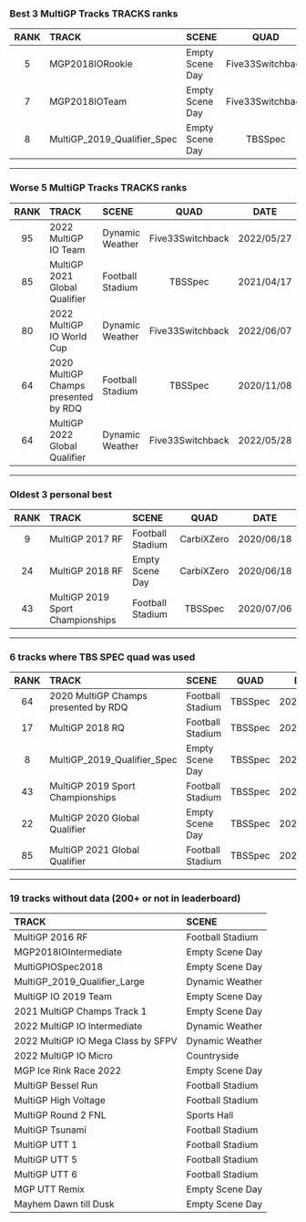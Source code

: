 ### Best 3 MultiGP Tracks TRACKS ranks
|RANK|TRACK|SCENE|QUAD|DATE|
|:---:|:---|:---|:---:|:---:|
|5|MGP2018IORookie|Empty Scene Day|Five33Switchback|2022/02/16|
|7|MGP2018IOTeam|Empty Scene Day|Five33Switchback|2022/02/16|
|8|MultiGP_2019_Qualifier_Spec|Empty Scene Day|TBSSpec|2020/07/12|
---
### Worse 5 MultiGP Tracks TRACKS ranks
|RANK|TRACK|SCENE|QUAD|DATE|
|:---:|:---|:---|:---:|:---:|
|95|2022 MultiGP IO Team|Dynamic Weather|Five33Switchback|2022/05/27|
|85|MultiGP 2021 Global Qualifier|Football Stadium|TBSSpec|2021/04/17|
|80|2022 MultiGP IO World Cup|Dynamic Weather|Five33Switchback|2022/06/07|
|64|2020 MultiGP Champs presented by RDQ|Football Stadium|TBSSpec|2020/11/08|
|64|MultiGP 2022 Global Qualifier|Dynamic Weather|Five33Switchback|2022/05/28|
---
### Oldest 3 personal best
|RANK|TRACK|SCENE|QUAD|DATE|
|:---:|:---|:---|:---:|:---:|
|9|MultiGP 2017 RF|Football Stadium|CarbiXZero|2020/06/18|
|24|MultiGP 2018 RF|Empty Scene Day|CarbiXZero|2020/06/18|
|43|MultiGP 2019 Sport Championships|Football Stadium|TBSSpec|2020/07/06|
---
### 6 tracks where TBS SPEC quad was used
|RANK|TRACK|SCENE|QUAD|DATE|
|:---:|:---|:---|:---:|:---:|
|64|2020 MultiGP Champs presented by RDQ|Football Stadium|TBSSpec|2020/11/08|
|17|MultiGP 2018 RQ|Football Stadium|TBSSpec|2020/08/30|
|8|MultiGP_2019_Qualifier_Spec|Empty Scene Day|TBSSpec|2020/07/12|
|43|MultiGP 2019 Sport Championships|Football Stadium|TBSSpec|2020/07/06|
|22|MultiGP 2020 Global Qualifier|Empty Scene Day|TBSSpec|2020/07/09|
|85|MultiGP 2021 Global Qualifier|Football Stadium|TBSSpec|2021/04/17|
---
### 19 tracks without data (200+ or not in leaderboard)
|TRACK|SCENE|
|:---|:---|
|MultiGP 2016 RF|Football Stadium|
|MGP2018IOIntermediate|Empty Scene Day|
|MultiGPIOSpec2018|Empty Scene Day|
|MultiGP_2019_Qualifier_Large|Dynamic Weather|
|MultiGP IO 2019 Team|Empty Scene Day|
|2021 MultiGP Champs Track 1|Empty Scene Day|
|2022 MultiGP IO Intermediate|Dynamic Weather|
|2022 MultiGP IO Mega Class by SFPV|Dynamic Weather|
|2022 MultiGP IO Micro|Countryside|
|MGP Ice Rink Race 2022|Empty Scene Day|
|MultiGP Bessel Run|Football Stadium|
|MultiGP High Voltage|Football Stadium|
|MultiGP Round 2 FNL|Sports Hall|
|MultiGP Tsunami|Football Stadium|
|MultiGP UTT 1|Football Stadium|
|MultiGP UTT 5|Football Stadium|
|MultiGP UTT 6|Football Stadium|
|MGP UTT Remix|Empty Scene Day|
|Mayhem Dawn till Dusk|Empty Scene Day|
